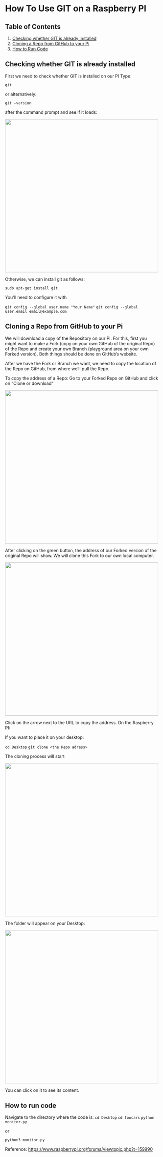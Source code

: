 # How To Use GIT on a Raspberry PI
## Table of Contents

1. [Checking whether GIT is already installed](#checking)
2. [Cloning a Repo from GitHub to your Pi](#cloning)
2. [How to Run Code](#running)
## Checking whether GIT is already installed <a name="checking"></a>
First we need to check whether GIT is installed on our PI
Type:

```git ```

or alternatively:

```git –version```

after the command prompt and see if it loads:

<img src="pictures/GitPI/1.png" width="500">
 

Otherwise, we can install  git as follows:

```sudo apt-get install git```

You'll need to configure it with 

```git config --global user.name "Your Name"```
```git config --global user.email email@example.com```



## Cloning a Repo from GitHub to your Pi <a name="cloning"></a>

We will download a copy of the Repository on our PI.  For this, first you might want to make a Fork (copy on your own GitHub of the original Repo) of the Repo and create your own Branch (playground area on your own Forked version). Both things should be done on GitHub’s website.

After we have the Fork or Branch we want, we need to copy the location of the Repo on GitHub, from where we’ll pull the Repo. 


To copy the address of a Repo:
Go to your Forked Repo on GitHub and click on “Clone or download” 

<img src="pictures/GitPI/2.png" width="500">

 
After clicking on the green button, the address of our Forked version of the original Repo will show. We will clone this Fork to our own local computer.

<img src="pictures/GitPI/3.png" width="500">
 

Click on the arrow next to the URL to copy the address.
On the Raspberry PI:

If you want to place it on your desktop:

```cd Desktop```
```git clone <the Repo adress>```

The cloning process will start

<img src="pictures/GitPI/4.png" width="500">

 

The folder will appear on your Desktop:

<img src="pictures/GitPI/5.png" width="500">

 

You can click on it to see its content.

## How to run code <a name="running"></a>
Navigate to the directory where the code is: 
```cd Desktop```
```cd foocars```
```python monitor.py```

or

```python3 monitor.py```


Reference:
https://www.raspberrypi.org/forums/viewtopic.php?t=159990








